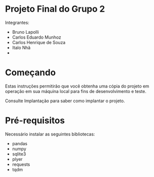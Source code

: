 # Projeto Final do Grupo 2

Integrantes:
 - Bruno Lapolli
 - Carlos Eduardo Munhoz
 - Carlos Henrique de Souza
 - Italo Nhã
 - 
# Começando
Estas instruções permitirão que você obtenha uma cópia do projeto em operação em sua máquina local para fins de desenvolvimento e teste.

Consulte Implantação para saber como implantar o projeto.

# Pré-requisitos
Necessário instalar as seguintes bibliotecas:
 - pandas
 - numpy
 - sqlite3
 - plyer
 - requests
 - tqdm
